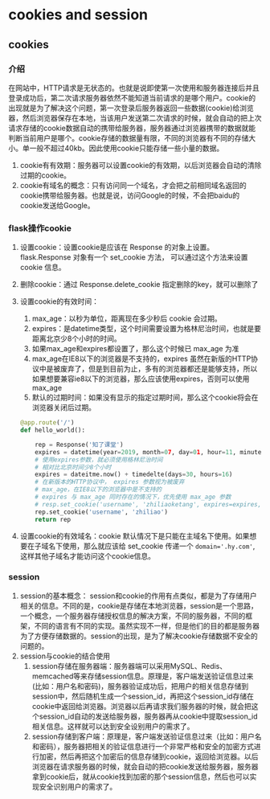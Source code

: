 # cookies and session

## cookies

### 介绍

在网站中，HTTP请求是无状态的。也就是说即使第一次使用和服务器连接后并且登录成功后，第二次请求服务器依然不能知道当前请求的是哪个用户。cookie的出现就是为了解决这个问题，第一次登录后服务器返回一些数据(cookie)给浏览器，然后浏览器保存在本地，当该用户发送第二次请求的时候，就会自动的把上次请求存储的cookie数据自动的携带给服务器，服务器通过浏览器携带的数据就能判断当前用户是哪个。cookie存储的数据量有限，不同的浏览器有不同的存储大小。单一般不超过40kb。因此使用cookie只能存储一些小量的数据。

1. cookie有有效期：服务器可以设置cookie的有效期，以后浏览器会自动的清除过期的cookie。
2. cookie有域名的概念：只有访问同一个域名，才会把之前相同域名返回的cookie携带给服务器。也就是说，访问Google的时候，不会把baidu的cookie发送给Google。

### flask操作cookie

1. 设置cookie：设置cookie是应该在 Response 的对象上设置。 flask.Response 对象有一个 set_cookie 方法， 可以通过这个方法来设置 cookie 信息。
2. 删除cookie：通过 Response.delete_cookie 指定删除的key，就可以删除了
3. 设置cookie的有效时间：
   1. max_age：以秒为单位，距离现在多少秒后 cookie 会过期。
   2. expires：是datetime类型，这个时间需要设置为格林尼治时间，也就是要距离北京少8个小时的时间。
   3. 如果max_age和expires都设置了，那么这个时候已 max_age 为准
   4. max_age在IE8以下的浏览器是不支持的，expires 虽然在新版的HTTP协议中是被废弃了，但是到目前为止，多有的浏览器都还是能够支持，所以如果想要兼容ie8以下的浏览器，那么应该使用expires，否则可以使用 max_age
   5. 默认的过期时间：如果没有显示的指定过期时间，那么这个cookie将会在浏览器关闭后过期。

    ```python
    @app.route('/')
    def hello_world():

        rep = Response('知了课堂')
        expires = datetime(year=2019, month=07, day=01, hour=11, minute=0, second=0)
        # 使用expires参数，就必须使用格林尼治时间
        # 相对比北京时间少8个小时
        expires = dateitme.now() + timedelte(days=30, hours=16)
        # 在新版本的HTTP协议中， expires 参数视为被废弃
        # max_age，在IE8以下的浏览器中是不支持的
        # expires 与 max_age 同时存在的情况下，优先使用 max_age 参数
        # resp.set_cookie('username', 'zhiliaoketang', expires=expires, max_age=60)
        rep.set_cookie('username', 'zhiliao')
        return rep
    ```

4. 设置cookie的有效域名：cookie 默认情况下是只能在主域名下使用。如果想要在子域名下使用，那么就应该给 set_cookie 传递一个 `domain='.hy.com'`, 这样其他子域名才能访问这个cookie信息。

### session

1. session的基本概念： session和cookie的作用有点类似，都是为了存储用户相关的信息。不同的是，cookie是存储在本地浏览器，session是一个思路，一个概念，一个服务器存储授权信息的解决方案，不同的服务器，不同的框架，不同的语言有不同的实现。虽然实现不一样，但是他们的目的都是服务器为了方便存储数据的。session的出现，是为了解决cookie存储数据不安全的问题的。
2. session与cookie的结合使用
   1. session存储在服务器端：服务器端可以采用MySQL、Redis、memcached等来存储session信息。原理是，客户端发送验证信息过来(比如：用户名和密码)，服务器验证成功后，把用户的相关信息存储到session中，然后随机生成一个session_id，再把这个session_id存储在cookie中返回给浏览器。浏览器以后再请求我们服务器的时候，就会把这个session_id自动的发送给服务器，服务器再从cookie中提取session_id相关信息。这样就可以达到安全设别用户的需求了。
   2. session存储到客户端：原理是，客户端发送验证信息过来（比如：用户名和密码），服务器把相关的验证信息进行一个非常严格和安全的加密方式进行加密，然后再把这个加密后的信息存储到cookie，返回给浏览器。以后浏览器在请求服务器的时候，就会自动的把cookie发送给服务器，服务器拿到cookie后，就从cookie找到加密的那个session信息，然后也可以实现安全识别用户的需求了。
